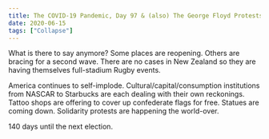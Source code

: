 ```yaml
---
title: The COVID-19 Pandemic, Day 97 & (also) The George Floyd Protests, Day 21
date: 2020-06-15
tags: ["Collapse"]
---
```


What is there to say anymore? Some places are reopening. Others are bracing for a second wave. There are no cases in New Zealand so they are having themselves full-stadium Rugby events.

<!--x-->

America continues to self-implode. Cultural/capital/consumption institutions from NASCAR to Starbucks are each dealing with their own reckonings. Tattoo shops are offering to cover up confederate flags for free. Statues are coming down. Solidarity protests are happening the world-over.

140 days until the next election.
